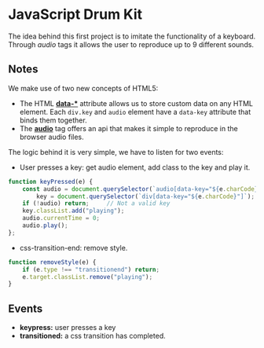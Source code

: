 # JavaScript Drum Kit
The idea behind this first project is to imitate the functionality of a keyboard. Through *audio* tags it allows the user to reproduce up to 9 different sounds.

## Notes

We make use of two new concepts of HTML5:

* The HTML **[data-\*][1]** attribute allows us to store custom data on any HTML element. Each `div.key` and `audio` element have a `data-key` attribute that binds them together.
* The **[audio](https://developer.mozilla.org/en/docs/Web/HTML/Element/audio)** tag offers an api that makes it simple to reproduce in the browser audio files.


The logic behind it is very simple, we have to listen for two events:

* User presses a key: get audio element, add class to the key and play it.
```javascript 
function keyPressed(e) {
	const audio = document.querySelector(`audio[data-key="${e.charCode}"]`),
		key = document.querySelector(`div[data-key="${e.charCode}"]`);
	if (!audio) return;     // Not a valid key
	key.classList.add("playing");
	audio.currentTime = 0;
	audio.play();
};
``` 
* css-transition-end: remove style.

```javascript
function removeStyle(e) {
	if (e.type !== "transitionend") return;
	e.target.classList.remove("playing");
}
```


## Events
* **keypress:** user presses a key
* **transitioned:** a css transition has completed.

[1]:https://developer.mozilla.org/en/docs/Web/Guide/HTML/Using_data_attributes
